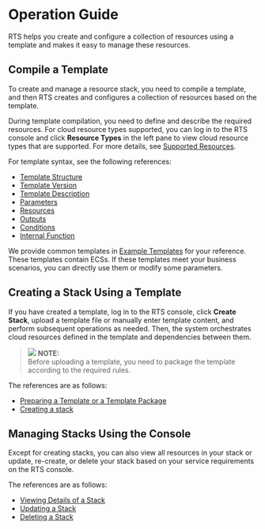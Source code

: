 # Operation Guide<a name="EN-US_TOPIC_0162985073"></a>

RTS helps you create and configure a collection of resources using a template and makes it easy to manage these resources.

## Compile a Template<a name="section16426617282"></a>

To create and manage a resource stack, you need to compile a template, and then RTS creates and configures a collection of resources based on the template.

During template compilation, you need to define and describe the required resources. For cloud resource types supported, you can log in to the RTS console and click  **Resource Types**  in the left pane to view cloud resource types that are supported. For more details, see  [Supported Resources](supported-resources.md).

For template syntax, see the following references:

-   [Template Structure](template-structure.md)
-   [Template Version](template-version.md)
-   [Template Description](template-description.md)
-   [Parameters](parameters.md)
-   [Resources](resources.md)
-   [Outputs](outputs.md)
-   [Conditions](conditions.md)
-   [Internal Function](internal-function.md)

We provide common templates in  [Example Templates](example_templates)  for your reference. These templates contain ECSs. If these templates meet your business scenarios, you can directly use them or modify some parameters.

## Creating a Stack Using a Template<a name="section11997101920283"></a>

If you have created a template, log in to the RTS console, click  **Create Stack**, upload a template file or manually enter template content, and perform subsequent operations as needed. Then, the system orchestrates cloud resources defined in the template and dependencies between them.

>![](/images/icon-note.gif) **NOTE:**   
>Before uploading a template, you need to package the template according to the required rules.  

The references are as follows:

-   [Preparing a Template or a Template Package](preparing_a_template_or_a_template_package)
-   [Creating a stack](creating-a-stack.md)

## Managing Stacks Using the Console<a name="section1841564262917"></a>

Except for creating stacks, you can also view all resources in your stack or update, re-create, or delete your stack based on your service requirements on the RTS console.

The references are as follows:

-   [Viewing Details of a Stack](viewing-details-of-a-stack.md)
-   [Updating a Stack](updating-a-stack.md)
-   [Deleting a Stack](deleting-a-stack.md)

